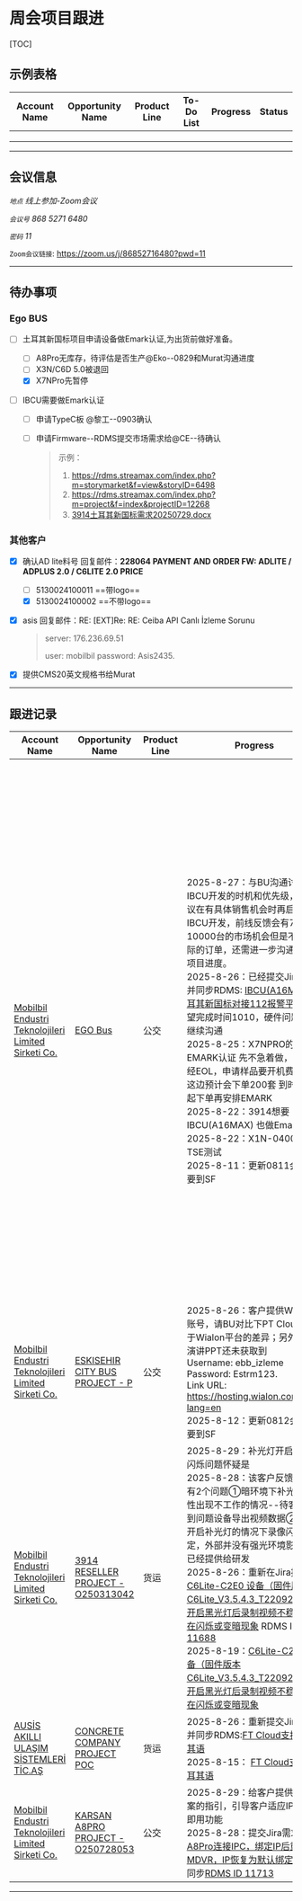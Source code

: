 # 周会项目跟进

[TOC]

## 示例表格

| Account Name | Opportunity Name | Product Line | To-Do List | Progress | Status |
| ------------ | ---------------- | ------------ | ---------- | -------- | ------ |
|              |                  |              |            |          |        |
|              |                  |              |            |          |        |
|              |                  |              |            |          |        |

-----
## 会议信息

*`地点` 线上参加-Zoom会议*

*`会议号` 868 5271 6480*

*`密码` 11*

`Zoom会议链接`: https://zoom.us/j/86852716480?pwd=11

-------

## 待办事项

### Ego BUS 

- [ ] 土耳其新国标项目申请设备做Emark认证,为出货前做好准备。
  - [ ] A8Pro无库存，待评估是否生产@Eko--0829和Murat沟通进度
  - [ ] X3N/C6D 5.0被退回
  - [x] X7NPro先暂停
  
- [ ] IBCU需要做Emark认证

  - [ ] 申请TypeC板 @黎工--0903确认

  - [ ] 申请Firmware--RDMS提交市场需求给@CE--待确认

    > 示例：
    >
    > 1. https://rdms.streamax.com/index.php?m=storymarket&f=view&storyID=6498
    > 2. https://rdms.streamax.com/index.php?m=project&f=index&projectID=12268
    > 3. [3914土耳其新国标需求20250729.docx](D:\毛祖潇的知识库\产品资料\产品线\公交\定制需求\新国标\3914土耳其新国标需求20250729.docx)

### 其他客户

- [x] 确认AD lite料号 回复邮件：**228064 PAYMENT AND ORDER FW: ADLITE / ADPLUS 2.0 / C6LITE 2.0 PRICE**

  - [ ] 5130024100011 ==带logo==
  - [x] 5130024100002 ==不带logo==

- [x] asis 回复邮件：RE: [EXT]Re: RE: Ceiba API Canlı İzleme Sorunu

  > server: 176.236.69.51
  >
  > user: mobilbil
  > password: Asis2435.
  
- [x] 提供CMS20英文规格书给Murat


------

## 跟进记录

| Account Name                                                 | Opportunity Name                                             | Product Line | Progress                                                     | To-Do List                                                   | Status |
| ------------------------------------------------------------ | ------------------------------------------------------------ | ------------ | ------------------------------------------------------------ | ------------------------------------------------------------ | ------ |
| [Mobilbil Endustri Teknolojileri Limited Sirketi Co.](https://crm-streamax.lightning.force.com/lightning/r/Account/001IT00002qLhMtYAK/view) | [ EGO Bus](https://crm-streamax.lightning.force.com/lightning/r/006IT00000nAkZCYA0/view) | 公交         | 2025-8-27：与BU沟通讨论了IBCU开发的时机和优先级，CE建议在有具体销售机会时再启动IBCU开发，前线反馈会有7000-10000台的市场机会但是不是实际的订单，还需进一步沟通并协调项目进度。<br />2025-8-26：已经提交Jira需求并同步RDMS: [IBCU(A16MAX)土耳其新国标对接112报警平台](https://rdms.streamax.com/index.php?m=storymarket&f=view&storyID=6559)，期望完成时间1010，硬件问题还需继续沟通<br />2025-8-25：X7NPRO的EMARK认证 先不急着做，因为已经EOL，申请样品要开机费。客户这边预计会下单200套 到时候一起下单再安排EMARK<br />2025-8-22：3914想要IBCU(A16MAX) 也做Emark认证<br />2025-8-22：X1N-0400通过TSE测试<br />2025-8-11：更新0811会议纪要到SF | ==和Murat确认IBCU Emark和Type-C整改 商务侧的时间要求，确认后和黎工进一步沟通==<br />沟通结果：<br />1. 国内提供TypeC板，让代理商进行整改<br />2. IBCU需要对应的firmware对112平台进行支持，如需定制软件提需求给谁公交BU？<br />3. 样机 软硬件 需要在 10月中旬 准备完成<br />==A8Pro无库存，待评估是否生产== | 跟进中 |
| [Mobilbil Endustri Teknolojileri Limited Sirketi Co.](https://crm-streamax.lightning.force.com/lightning/r/Account/001IT00002qLhMtYAK/view) | [ESKISEHIR CITY BUS PROJECT - P](https://crm-streamax.lightning.force.com/lightning/r/Opportunity/006fu000004bJxVAAU/view) | 公交         | 2025-8-26：客户提供Wialon账号，请BU对比下PT Cloud相较于Wialon平台的差异；另外客户演讲PPT还未获取到<br />Username: ebb_izleme<br/>Password: Estrm123.<br/>Link URL:  https://hosting.wialon.com/?lang=en<br />2025-8-12：更新0812会议纪要到SF |                                                              | 跟进中 |
| [Mobilbil Endustri Teknolojileri Limited Sirketi Co.](https://crm-streamax.lightning.force.com/lightning/r/Account/001IT00002qLhMtYAK/view) | [3914 RESELLER PROJECT - O250313042](https://crm-streamax.lightning.force.com/lightning/r/Opportunity/006IT00000o7GehYAE/view) | 货运         | 2025-8-29：补光灯开启后录像闪烁问题怀疑是<br />2025-8-28：该客户反馈该设备有2个问题①暗环境下补光灯概率性出现不工作的情况--待客户找到问题设备导出视频数据②已经开启补光灯的情况下录像闪烁不稳定，外部并没有强光环境影响--已经提供给研发<br />2025-8-26：重新在Jira提交[C6Lite-C2E0 设备（固件版本 C6Lite_V3.5.4.3_T220920.70）开启黑光灯后录制视频不稳定，存在闪烁或变暗现象](https://streamaxamerica.atlassian.net/jira/servicedesk/projects/ETESC/section/incidents/custom/3947/ETESC-16) RDMS ID：[11688](https://rdms.streamax.com/index.php?m=bugmarket&f=view&bugID=11688)<br />2025-8-19：[C6Lite-C2E0 设备（固件版本 C6Lite_V3.5.4.3_T220920.70）开启黑光灯后录制视频不稳定，存在闪烁或变暗现象](https://rdms.streamax.com/index.php?m=bug&f=view&bugID=140802) |                                                              | 跟进中 |
| [AUSİS AKILLI ULAŞIM SİSTEMLERİ TİC.AŞ](https://crm-streamax.lightning.force.com/lightning/r/Account/001IT00002tNo9IYAS/view) | [CONCRETE COMPANY PROJECT POC](https://crm-streamax.lightning.force.com/lightning/r/006fu000003ldfKAAQ/view) | 货运         | 2025-8-26：重新提交Jira需求并同步RDMS:[FT Cloud支持土耳其语](https://rdms.streamax.com/index.php?m=storymarket&f=view&storyID=6562)<br />2025-8-15： [FT Cloud支持土耳其语](https://rdms.streamax.com/index.php?m=story&f=view&storyID=13263) |                                                              | 跟进   |
| [Mobilbil Endustri Teknolojileri Limited Sirketi Co.](https://crm-streamax.lightning.force.com/lightning/r/Account/001IT00002qLhMtYAK/view) | [KARSAN A8PRO PROJECT - O250728053](https://crm-streamax.lightning.force.com/lightning/r/Opportunity/006fu000003srbtAAA/view) | 公交         | 2025-8-29：给客户提供当前方案的指引，引导客户适应IPC即插即用功能<br />2025-8-28：提交Jira需求[A8Pro连接IPC，绑定IP后重启MDVR，IP恢复为默认绑定状态](https://streamaxamerica.atlassian.net/browse/ETESC-20)并同步[RDMS ID 11713](https://rdms.streamax.com/index.php?m=bugmarket&f=view&bugID=11713) |                                                              |        |

------
